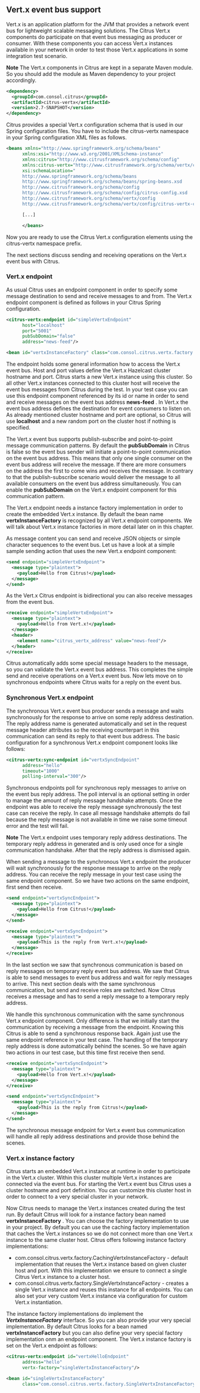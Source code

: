 ## Vert.x event bus support

Vert.x is an application platform for the JVM that provides a network event bus for lightweight scalable messaging solutions. The Citrus Vert.x components do participate on that event bus messaging as producer or consumer. With these components you can access Vert.x instances available in your network in order to test those Vert.x applications in some integration test scenario.

**Note**
The Vert.x components in Citrus are kept in a separate Maven module. So you should add the module as Maven dependency to your project accordingly.

```xml
<dependency>
  <groupId>com.consol.citrus</groupId>
  <artifactId>citrus-vertx</artifactId>
  <version>2.7-SNAPSHOT</version>
</dependency>
```

Citrus provides a special Vert.x configuration schema that is used in our Spring configuration files. You have to include the citrus-vertx namespace in your Spring configuration XML files as follows.

```xml
<beans xmlns="http://www.springframework.org/schema/beans"
      xmlns:xsi="http://www.w3.org/2001/XMLSchema-instance"
      xmlns:citrus="http://www.citrusframework.org/schema/config"
      xmlns:citrus-vertx="http://www.citrusframework.org/schema/vertx/config"
      xsi:schemaLocation="
      http://www.springframework.org/schema/beans
      http://www.springframework.org/schema/beans/spring-beans.xsd
      http://www.citrusframework.org/schema/config
      http://www.citrusframework.org/schema/config/citrus-config.xsd
      http://www.citrusframework.org/schema/vertx/config
      http://www.citrusframework.org/schema/vertx/config/citrus-vertx-config.xsd">

      [...]

      </beans>
```

Now you are ready to use the Citrus Vert.x configuration elements using the citrus-vertx namespace prefix.

The next sections discuss sending and receiving operations on the Vert.x event bus with Citrus.

### Vert.x endpoint

As usual Citrus uses an endpoint component in order to specify some message destination to send and receive messages to and from. The Vert.x endpoint component is defined as follows in your Citrus Spring configuration.

```xml
<citrus-vertx:endpoint id="simpleVertxEndpoint"
      host="localhost"
      port="5001"
      pubSubDomain="false"
      address="news-feed"/>

<bean id="vertxInstanceFactory" class="com.consol.citrus.vertx.factory.CachingVertxInstanceFactory"/>
```

The endpoint holds some general information how to access the Vert.x event bus. Host and port values define the Vert.x Hazelcast cluster hostname and port. Citrus starts a new Vert.x instance using this cluster. So all other Vert.x instances connected to this cluster host will receive the event bus messages from Citrus during the test. In your test case you can use this endpoint component referenced by its id or name in order to send and receive messages on the event bus address **news-feed** . In Vert.x the event bus address defines the destination for event consumers to listen on. As already mentioned cluster hostname and port are optional, so Citrus will use **localhost** and a new random port on the cluster host if nothing is specified.

The Vert.x event bus supports publish-subscribe and point-to-point message communication patterns. By default the **pubSubDomain** in Citrus is false so the event bus sender will initiate a point-to-point communication on the event bus address. This means that only one single consumer on the event bus address will receive the message. If there are more consumers on the address the first to come wins and receives the message. In contrary to that the publish-subscribe scenario would deliver the message to all available consumers on the event bus address simultaneously. You can enable the **pubSubDomain** on the Vert.x endpoint component for this communication pattern.

The Vert.x endpoint needs a instance factory implementation in order to create the embedded Vert.x instance. By default the bean name **vertxInstanceFactory** is recognized by all Vert.x endpoint components. We will talk about Vert.x instance factories in more detail later on in this chapter.

As message content you can send and receive JSON objects or simple character sequences to the event bus. Let us have a look at a simple sample sending action that uses the new Vert.x endpoint component:

```xml
<send endpoint="simpleVertxEndpoint">
  <message type="plaintext">
    <payload>Hello from Citrus!</payload>
  </message>
</send>
```

As the Vert.x Citrus endpoint is bidirectional you can also receive messages from the event bus.

```xml
<receive endpoint="simpleVertxEndpoint">
  <message type="plaintext">
    <payload>Hello from Vert.x!</payload>
  </message>
  <header>
    <element name="citrus_vertx_address" value="news-feed"/>
  </header>
</receive>
```

Citrus automatically adds some special message headers to the message, so you can validate the Vert.x event bus address. This completes the simple send and receive operations on a Vert.x event bus. Now lets move on to synchronous endpoints where Citrus waits for a reply on the event bus.

### Synchronous Vert.x endpoint

The synchronous Vert.x event bus producer sends a message and waits synchronously for the response to arrive on some reply address destination. The reply address name is generated automatically and set in the request message header attributes so the receiving counterpart in this communication can send its reply to that event bus address. The basic configuration for a synchronous Vert.x endpoint component looks like follows:

```xml
<citrus-vertx:sync-endpoint id="vertxSyncEndpoint"
      address="hello"
      timeout="1000"
      polling-interval="300"/>
```

Synchronous endpoints poll for synchronous reply messages to arrive on the event bus reply address. The poll interval is an optional setting in order to manage the amount of reply message handshake attempts. Once the endpoint was able to receive the reply message synchronously the test case can receive the reply. In case all message handshake attempts do fail because the reply message is not available in time we raise some timeout error and the test will fail.

**Note**
The Vert.x endpoint uses temporary reply address destinations. The temporary reply address in generated and is only used once for a single communication handshake. After that the reply address is dismissed again.

When sending a message to the synchronous Vert.x endpoint the producer will wait synchronously for the response message to arrive on the reply address. You can receive the reply message in your test case using the same endpoint component. So we have two actions on the same endpoint, first send then receive.

```xml
<send endpoint="vertxSyncEndpoint">
  <message type="plaintext">
    <payload>Hello from Citrus!</payload>
  </message>
</send>

<receive endpoint="vertxSyncEndpoint">
  <message type="plaintext">
    <payload>This is the reply from Vert.x!</payload>
  </message>
</receive>
```

In the last section we saw that synchronous communication is based on reply messages on temporary reply event bus address. We saw that Citrus is able to send messages to event bus address and wait for reply messages to arrive. This next section deals with the same synchronous communication, but send and receive roles are switched. Now Citrus receives a message and has to send a reply message to a temporary reply address.

We handle this synchronous communication with the same synchronous Vert.x endpoint component. Only difference is that we initially start the communication by receiving a message from the endpoint. Knowing this Citrus is able to send a synchronous response back. Again just use the same endpoint reference in your test case. The handling of the temporary reply address is done automatically behind the scenes. So we have again two actions in our test case, but this time first receive then send.

```xml
<receive endpoint="vertxSyncEndpoint">
  <message type="plaintext">
    <payload>Hello from Vert.x!</payload>
  </message>
</receive>

<send endpoint="vertxSyncEndpoint">
  <message type="plaintext">
    <payload>This is the reply from Citrus!</payload>
  </message>
</send>
```

The synchronous message endpoint for Vert.x event bus communication will handle all reply address destinations and provide those behind the scenes.

### Vert.x instance factory

Citrus starts an embedded Vert.x instance at runtime in order to participate in the Vert.x cluster. Within this cluster multiple Vert.x instances are connected via the event bus. For starting the Vert.x event bus Citrus uses a cluster hostname and port definition. You can customize this cluster host in order to connect to a very special cluster in your network.

Now Citrus needs to manage the Vert.x instances created during the test run. By default Citrus will look for a instance factory bean named **vertxInstanceFactory** . You can choose the factory implementation to use in your project. By default you can use the caching factory implementation that caches the Vert.x instances so we do not connect more than one Vert.x instance to the same cluster host. Citrus offers following instance factory implementations:

* com.consol.citrus.vertx.factory.CachingVertxInstanceFactory - default implementation that reuses the Vert.x instance based on given cluster host and port. With this implementation we ensure to
      connect a single Citrus Vert.x instance to a cluster host.
* com.consol.citrus.vertx.factory.SingleVertxInstanceFactory - creates a single Vert.x instance and reuses this instance for all endpoints. You can also set your very custom Vert.x instance via configuration
      for custom Vert.x instantiation.


The instance factory implementations do implement the ***VertxInstanceFactory*** interface. So you can also provide your very special implementation. By default Citrus looks for a bean named **vertxInstanceFactory** but you can also define your very special factory implementation onm an endpoint component. The Vert.x instance factory is set on the Vert.x endpoint as follows:

```xml
<citrus-vertx:endpoint id="vertxHelloEndpoint"
      address="hello"
      vertx-factory="singleVertxInstanceFactory"/>

<bean id="singleVertxInstanceFactory"
      class="com.consol.citrus.vertx.factory.SingleVertxInstanceFactory"/>
```


